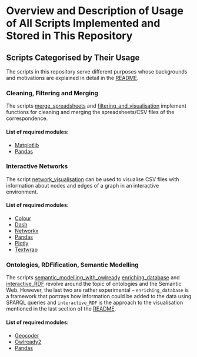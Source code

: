 # Overview and Description of Usage of All Scripts Implemented and Stored in This Repository

## Scripts Categorised by Their Usage
The scripts in this repository serve different purposes whose backgrounds and motivations are explained in detail
in the [README](../README.md).
### Cleaning, Filtering and Merging
The scripts [merge_spreadsheets](merge_spreadsheets.ipynb) and [filtering_and_visualisation](filtering_and_visualisation.py)
implement functions for cleaning and merging the spreadsheets/CSV files of the correspondence. 
#### List of required modules:
* [Matplotlib](https://matplotlib.org/3.5.3/api/_as_gen/matplotlib.pyplot.html)
* [Pandas](https://pandas.pydata.org)

### Interactive Networks
The script [network_visualisation](network_visualisation.ipynb) can be used to visualise CSV files with information about nodes
and edges of a graph in an interactive environment. 
#### List of required modules:
* [Colour](https://pypi.org/project/colour/)
* [Dash](https://dash.plotly.com)
* [Networkx](https://networkx.org)
* [Pandas](https://pandas.pydata.org)
* [Plotly](https://plotly.com)
* [Textwrap](https://docs.python.org/fr/3/library/textwrap.html)

### Ontologies, RDFification, Semantic Modelling
The scripts [semantic_modelling_with_owlready](semantic_modelling_with_owlready.ipynb) [enriching_database](enriching_database.ipynb) 
and [interactive_RDF](interactive_RDF.ipynb) revolve around the topic of ontologies and the Semantic Web.
However, the last two are rather experimental – `enriching_database` is a framework that portrays how information
could be added to the data using SPARQL queries and `interactive_RDF` is the approach to the visualisation mentioned in the
last section of the [README](../README.md#interactive-visualisation-of-knowledge-graphs).

#### List of required modules:
* [Geocoder](https://geocoder.readthedocs.io)
* [Owlready2](https://owlready2.readthedocs.io/en/v0.37/)
* [Pandas](https://pandas.pydata.org)
